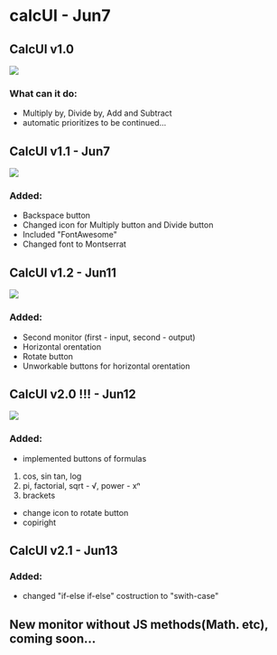 # calcUI - Jun7
## CalcUI v1.0
![](https://i.ibb.co/LSP8Y6P/calc-UI-v1-0.png)
### What can it do:
* Multiply by, Divide by, Add and Subtract
* automatic prioritizes
to be continued...
## CalcUI v1.1 - Jun7
![](https://i.ibb.co/TYKKXMk/calc-UI-v1-1.png)
### Added:
* Backspace button
* Changed icon for Multiply button and Divide button
* Included "FontAwesome"
* Changed font to Montserrat
## CalcUI v1.2 - Jun11
![](https://i.ibb.co/Syw0dv7/calc-UI-v1-2.png)
### Added:
* Second monitor (first - input, second - output)
* Horizontal orentation
* Rotate button
* Unworkable buttons for horizontal orentation
## CalcUI v2.0 !!! - Jun12
![](https://i.ibb.co/BVz77Gr/calc-UI-v2-0.png)
### Added:
* implemented buttons of formulas
1. cos, sin tan, log
2. pi, factorial, sqrt - √, power - xⁿ
3. brackets
* change icon to rotate button
* copiright
## CalcUI v2.1 - Jun13
### Added:
* changed "if-else if-else" costruction to "swith-case"
## New monitor without JS methods(Math. etc), coming soon...
